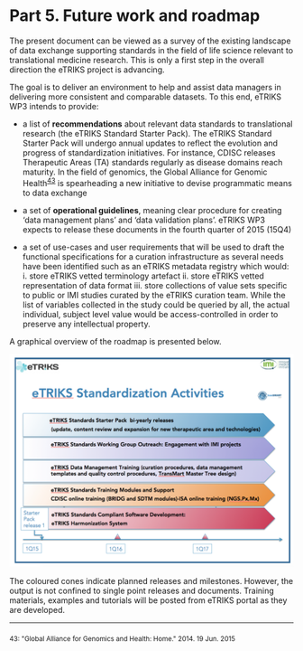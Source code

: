 # Part 5. Future work and roadmap

The present document can be viewed as a survey of the existing landscape of data exchange supporting standards in the field of life science relevant to translational medicine research. This is only a first step in the overall direction the eTRIKS project is advancing.

The goal is to deliver an environment to help and assist data managers in delivering more consistent and comparable datasets. To this end, eTRIKS WP3 intends to provide: 

  - a list of **recommendations** about relevant data standards to translational research (the eTRIKS Standard Starter Pack). The eTRIKS Standard Starter Pack will undergo annual updates to reflect the evolution and progress of standardization initiatives. For instance, CDISC releases Therapeutic Areas (TA) standards regularly as disease domains reach maturity. In the field of genomics, the Global Alliance for Genomic Health<sup>[43](#myfootnote43)</sup> is spearheading a new initiative to devise programmatic means to data exchange

  - a set of **operational guidelines**, meaning clear procedure for creating ‘data management plans’ and ‘data validation plans’. eTRIKS WP3 expects to release these documents in the fourth quarter of 2015 (15Q4)

  - a set of use-cases and user requirements that will be used to draft the functional specifications for a curation infrastructure as several needs have been identified such as an eTRIKS metadata registry which would:
    i. store eTRIKS vetted terminology artefact
	ii. store eTRIKS vetted representation of data format
    iii. store collections of value sets specific to public or IMI studies curated by the eTRIKS curation team. While the list of variables collected in the study  could be queried by all, the actual individual, subject level value would be access-controlled in order to preserve any intellectual property.

A graphical overview of the roadmap is presented below.


![alt text][image A]

The coloured cones indicate planned releases and milestones. However, the output is not confined to single point releases and documents.  Training materials, examples and tutorials will be posted from eTRIKS portal as they are developed.

-----------------
<sub>
<a name="myfootnote43">43</a>: "Global Alliance for Genomics and Health: Home." 2014. 19 Jun. 2015 <http://genomicsandhealth.org/>
</sub>

[image A]: https://github.com/proccaserra/eTRIKS-SSP/blob/master/figures/eSSP-Roadmap.png  "image A"
